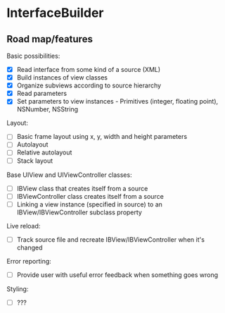 # InterfaceBuilder

## Road map/features

Basic possibilities:
- [x] Read interface from some kind of a source (XML)
- [x] Build instances of view classes
- [x] Organize subviews according to source hierarchy
- [x] Read parameters 
- [x] Set parameters to view instances - Primitives (integer, floating point), NSNumber, NSString
 
Layout:
- [ ] Basic frame layout using x, y, width and height parameters
- [ ] Autolayout
- [ ] Relative autolayout
- [ ] Stack layout

Base UIView and UIViewController classes:
- [ ] IBView class that creates itself from a source
- [ ] IBViewController class creates itself from a source
- [ ] Linking a view instance (specified in source) to an IBView/IBViewController subclass property

Live reload:
- [ ] Track source file and recreate IBView/IBViewController when it's changed

Error reporting:
- [ ] Provide user with useful error feedback when something goes wrong 

Styling:
- [ ] ???

